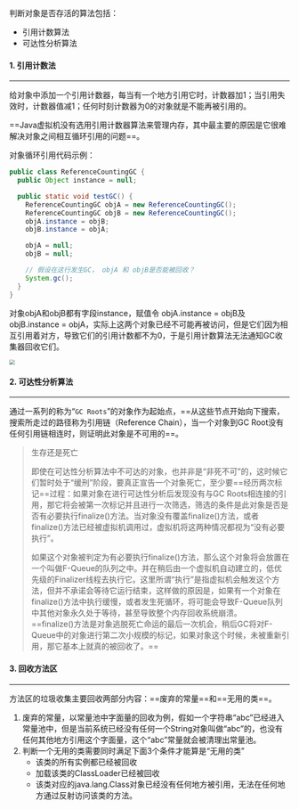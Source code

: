 判断对象是否存活的算法包括：

- 引用计数算法
- 可达性分析算法



#### 1. 引用计数法

---

给对象中添加一个引用计数器，每当有一个地方引用它时，计数器加1；当引用失效时，计数器值减1；任何时刻计数器为0的对象就是不能再被引用的。

==Java虚拟机没有选用引用计数器算法来管理内存，其中最主要的原因是它很难解决对象之间相互循环引用的问题==。

对象循环引用代码示例：

```java
public class ReferenceCountingGC {
  public Object instance = null;

  public static void testGC() {
    ReferenceCountingGC objA = new ReferenceCountingGC();
    ReferenceCountingGC objB = new ReferenceCountingGC();
    objA.instance = objB;
    objB.instance = objA;

    objA = null;
    objB = null;

    // 假设在这行发生GC， objA 和 objB是否能被回收？
    System.gc();
  }
}
```

对象objA和objB都有字段instance，赋值令 objA.instance = objB及objB.instance = objA，实际上这两个对象已经不可能再被访问，但是它们因为相互引用着对方，导致它们的引用计数都不为0，于是引用计数算法无法通知GC收集器回收它们。

<img src="https://tva1.sinaimg.cn/large/008i3skNgy1gqckwaa45gj30ez08djrg.jpg" style="zoom:60%">



#### 2. 可达性分析算法

---

通过一系列的称为“`GC Roots`”的对象作为起始点，==从这些节点开始向下搜索，搜索所走过的路径称为引用链（Reference Chain），当一个对象到GC Root没有任何引用链相连时，则证明此对象是不可用的==。

>生存还是死亡
>
>即使在可达性分析算法中不可达的对象，也并非是“非死不可”的，这时候它们暂时处于“缓刑”阶段，要真正宣告一个对象死亡，至少要==经历两次标记==过程：如果对象在进行可达性分析后发现没有与GC Roots相连接的引用，那它将会被第一次标记并且进行一次筛选，筛选的条件是此对象是否是否有必要执行finalize()方法。当对象没有覆盖finalize()方法，或者finalize()方法已经被虚拟机调用过，虚拟机将这两种情况都视为“没有必要执行”。
>
>如果这个对象被判定为有必要执行finalize()方法，那么这个对象将会放置在一个叫做F-Queue的队列之中。并在稍后由一个虚拟机自动建立的，低优先级的Finalizer线程去执行它。这里所谓“执行”是指虚拟机会触发这个方法，但并不承诺会等待它运行结束，这样做的原因是，如果有一个对象在finalize()方法中执行缓慢，或者发生死循环，将可能会导致F-Queue队列中其他对象永久处于等待，甚至导致整个内存回收系统崩溃。
>  
>==finalize()方法是对象逃脱死亡命运的最后一次机会，稍后GC将对F-Queue中的对象进行第二次小规模的标记，如果对象这个时候，未被重新引用，那它基本上就真的被回收了。==



#### 3. 回收方法区

---

方法区的垃圾收集主要回收两部分内容：==废弃的常量==和==无用的类==。

1. 废弃的常量，以常量池中字面量的回收为例，假如一个字符串“abc”已经进入常量池中，但是当前系统已经没有任何一个String对象叫做“abc”的，也没有任何其他地方引用这个字面量，这个“abc”常量就会被清理出常量池。
2. 判断一个无用的类需要同时满足下面3个条件才能算是“无用的类”
   - 该类的所有实例都已经被回收
   - 加载该类的ClassLoader已经被回收
   - 该类对应的java.lang.Class对象已经没有任何地方被引用，无法在任何地方通过反射访问该类的方法。

